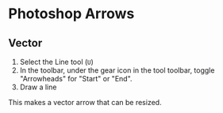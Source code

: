 # Photoshop Arrows

## Vector

1. Select the Line tool (`U`)
2. In the toolbar, under the gear icon in the tool toolbar, toggle "Arrowheads" for "Start" or "End".
3. Draw a line

This makes a vector arrow that can be resized.